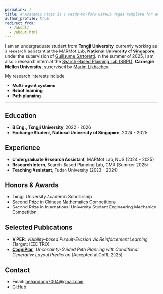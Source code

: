 ```yaml
---
permalink: /
title: #"Academic Pages is a ready-to-fork GitHub Pages template for academic personal websites"
author_profile: true
redirect_from: 
  - /about/
  - /about.html
---
```


I am an undergraduate student from **Tongji University**, currently working as a research assistant at the [MARMot Lab](https://www.marmotlab.org/), **National University of Singapore**, under the supervision of [Guillaume Sartoretti](https://cde.nus.edu.sg/me/staff/sartoretti-guillaume-a/). In the summer of 2025, I am also a research intern at the [Search-Based Planning Lab (SBPL)](http://www.sbpl.net/), **Carnegie Mellon University**, supervised by [Maxim Likhachev](https://www.cs.cmu.edu/~maxim/).

My research interests include:
- **Multi-agent systems**
- **Robot learning**
- **Path planning**

---

## Education

- **B.Eng., Tongji University**, 2022 - 2026
- **Exchange Student, National University of Singapore**, 2024 - 2025

## Experience

- **Undergraduate Research Assistant**, MARMot Lab, NUS (2024 - 2025)
- **Research Intern**, Search-Based Planning Lab, CMU (Summer 2025)
- **Teaching Assistant**, Fudan University (2023 - 2024)

## Honors & Awards

- Tongji University Academic Scholarship
- Second Prize in Chinese Mathematics Competitions
- Second Prize in International University Student Engineering Mechanics Competition


## Selected Publications
- **ViPER**: *Visibility-based Pursuit-Evasion via Reinforcement Learning* (Target: IEEE TRO)  
- **[CogniPlan](https://yizhuo-wang.com/cogniplan/)**: *Uncertainty-Guided Path Planning with Conditional Generative Layout Prediction*  (Accepted at CoRL 2025)

## Contact

- Email: hehaodong2004@gmail.com
- [GitHub](https://github.com/HeHaodong2004)
